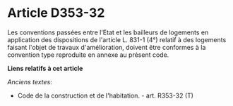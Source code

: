 # Article D353-32

Les conventions passées entre l'Etat et les bailleurs de logements en application des dispositions de l'article    L. 831-1
(4°) relatif à des logements faisant l'objet de travaux d'amélioration, doivent être conformes à la convention type
reproduite en annexe au présent code.

**Liens relatifs à cet article**

_Anciens textes_:

  - Code de la construction et de l'habitation. - art. R353-32 (T)

